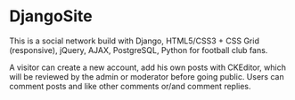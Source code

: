 # DjangoSite
This is a social network build with Django, HTML5/CSS3 + CSS Grid (responsive), jQuery, AJAX, PostgreSQL, Python for football club fans.

A visitor can create a new account, add his own posts with CKEditor, which will be reviewed by the admin or moderator before going public.
Users can comment posts and like other comments or/and comment replies.
